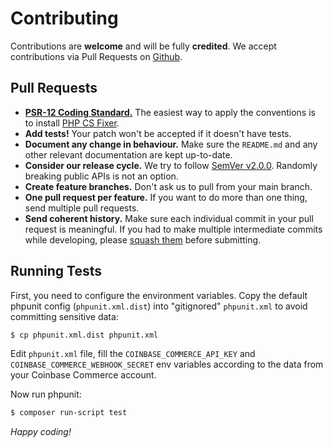 # Contributing

Contributions are **welcome** and will be fully **credited**. We accept contributions via Pull Requests on [Github](https://github.com/antimech/laravel-coinbase/pulls).

## Pull Requests

- **[PSR-12 Coding Standard.](https://github.com/php-fig/fig-standards/blob/master/accepted/PSR-12-extended-coding-style-guide.md)** The easiest way to apply the conventions is to install [PHP CS Fixer](https://github.com/FriendsOfPHP/PHP-CS-Fixer).
- **Add tests!** Your patch won't be accepted if it doesn't have tests.
- **Document any change in behaviour.** Make sure the `README.md` and any other relevant documentation are kept up-to-date.
- **Consider our release cycle.** We try to follow [SemVer v2.0.0](http://semver.org/). Randomly breaking public APIs is not an option.
- **Create feature branches.** Don't ask us to pull from your main branch.
- **One pull request per feature.** If you want to do more than one thing, send multiple pull requests.
- **Send coherent history.** Make sure each individual commit in your pull request is meaningful. If you had to make multiple intermediate commits while developing, please [squash them](https://www.git-scm.com/book/en/v2/Git-Tools-Rewriting-History#Changing-Multiple-Commit-Messages) before submitting.

## Running Tests

First, you need to configure the environment variables. Copy the default phpunit config (`phpunit.xml.dist`) into "gitignored" `phpunit.xml` to avoid committing sensitive data:

```bash
$ cp phpunit.xml.dist phpunit.xml
```

Edit `phpunit.xml` file, fill the `COINBASE_COMMERCE_API_KEY` and `COINBASE_COMMERCE_WEBHOOK_SECRET` env variables according to the data from your Coinbase Commerce account.

Now run phpunit:
```bash
$ composer run-script test
```


*Happy coding!*
